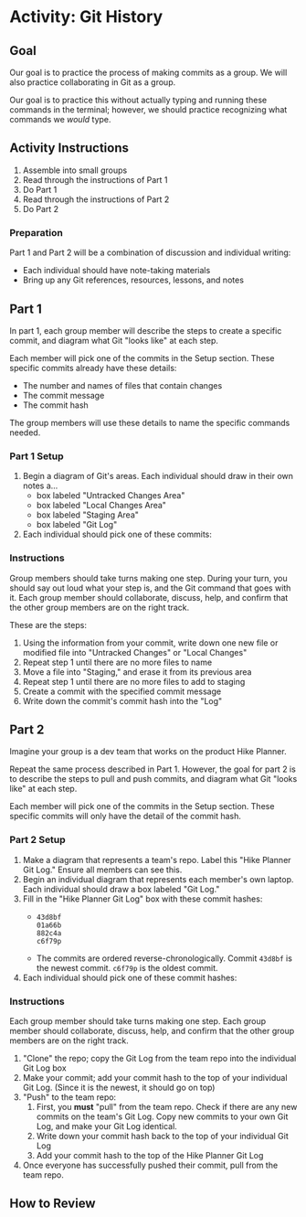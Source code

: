 # Activity: Git History

<!-- Written to be synchronous -->
<!-- Ideal Format: Small groups -->

## Goal

Our goal is to practice the process of making commits as a group. We will also practice collaborating in Git as a group.

Our goal is to practice this without actually typing and running these commands in the terminal; however, we should practice recognizing what commands we _would_ type.

## Activity Instructions

1. Assemble into small groups
1. Read through the instructions of Part 1
1. Do Part 1
1. Read through the instructions of Part 2
1. Do Part 2

### Preparation

Part 1 and Part 2 will be a combination of discussion and individual writing:

- Each individual should have note-taking materials
- Bring up any Git references, resources, lessons, and notes

## Part 1

In part 1, each group member will describe the steps to create a specific commit, and diagram what Git "looks like" at each step.

Each member will pick one of the commits in the Setup section. These specific commits already have these details:

- The number and names of files that contain changes
- The commit message
- The commit hash

The group members will use these details to name the specific commands needed.

### Part 1 Setup

1. Begin a diagram of Git's areas. Each individual should draw in their own notes a...
   - box labeled "Untracked Changes Area"
   - box labeled "Local Changes Area"
   - box labeled "Staging Area"
   - box labeled "Git Log"
1. Each individual should pick one of these commits:

### Instructions

Group members should take turns making one step. During your turn, you should say out loud what your step is, and the Git command that goes with it. Each group member should collaborate, discuss, help, and confirm that the other group members are on the right track.

These are the steps:

1. Using the information from your commit, write down one new file or modified file into "Untracked Changes" or "Local Changes"
1. Repeat step 1 until there are no more files to name
1. Move a file into "Staging," and erase it from its previous area
1. Repeat step 1 until there are no more files to add to staging
1. Create a commit with the specified commit message
1. Write down the commit's commit hash into the "Log"

## Part 2

Imagine your group is a dev team that works on the product Hike Planner.

Repeat the same process described in Part 1. However, the goal for part 2 is to describe the steps to pull and push commits, and diagram what Git "looks like" at each step.

Each member will pick one of the commits in the Setup section. These specific commits will only have the detail of the commit hash.

### Part 2 Setup

1. Make a diagram that represents a team's repo. Label this "Hike Planner Git Log." Ensure all members can see this.
1. Begin an individual diagram that represents each member's own laptop. Each individual should draw a box labeled "Git Log."
1. Fill in the "Hike Planner Git Log" box with these commit hashes:
   - ```
     43d8bf
     01a66b
     882c4a
     c6f79p
     ```
   - The commits are ordered reverse-chronologically. Commit `43d8bf` is the newest commit. `c6f79p` is the oldest commit.
1. Each individual should pick one of these commit hashes:

### Instructions

Each group member should take turns making one step. Each group member should collaborate, discuss, help, and confirm that the other group members are on the right track.

1. "Clone" the repo; copy the Git Log from the team repo into the individual Git Log box
1. Make your commit; add your commit hash to the top of your individual Git Log. (Since it is the newest, it should go on top)
1. "Push" to the team repo:
   1. First, you **must** "pull" from the team repo. Check if there are any new commits on the team's Git Log. Copy new commits to your own Git Log, and make your Git Log identical.
   1. Write down your commit hash back to the top of your individual Git Log
   1. Add your commit hash to the top of the Hike Planner Git Log
1. Once everyone has successfully pushed their commit, pull from the team repo.

## How to Review
